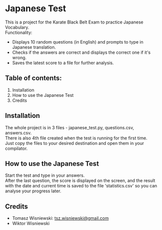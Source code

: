 # Japanese Test
This is a project for the Karate Black Belt Exam to practice Japanese Vocabulary.  
Functionality:  
 - Displays 10 random questions (in English) and prompts to type in Japanese translation.
 - Checks if the answers are correct and displays the correct one if it's wrong.
 - Saves the latest score to a file for further analysis.

## Table of contents:
1. Installation
2. How to use the Japanese Test
3. Credits

## Installation
The whole project is in 3 files - japanese_test.py, questions.csv, answers.csv.  
There is also 4th file created when the test is running for the first time.  
Just copy the files to your desired destination and open them in your compilator.

## How to use the Japanese Test
Start the test and type in your answers.  
After the last question, the score is displayed on the screen, and the result
with the date and current time is saved to the file 'statistics.csv'
so you can analyse your progress later.

## Credits
* Tomasz Wisniewski: tsz.wisniewski@gmail.com
* Wiktor Wisniewski
